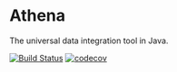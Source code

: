 
Athena
======

The universal data integration tool in Java.

[![Build Status](https://travis-ci.org/robinkanters/athena.svg?branch=develop)](https://travis-ci.org/robinkanters/athena)
[![codecov](https://codecov.io/gh/robinkanters/athena/branch/develop/graph/badge.svg)](https://codecov.io/gh/robinkanters/athena)
